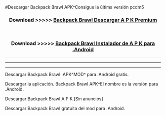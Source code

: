 #Descargar Backpack Brawl  APK^Consigue la última versión pcdm5



<div align="center">
<h3>Download >>>>> <a href="https://es-sites.web.app/?es= Backpack Brawl ">Backpack Brawl  Descargar A P K Premium</a></h3><br>

<h3>Download >>>>> <a href="https://es-sites.web.app/?es= Backpack Brawl ">Backpack Brawl  Instalador de A P K para .Android</a></h3>
</div>


----------------------------------------------------------

----------------------------------------------------------

----------------------------------------------------------

Descargar Backpack Brawl  .APK^MOD^ para .Android gratis.

Descargar la aplicación. Backpack Brawl  APK^El nombre es la versión para .Android.

Descargar Backpack Brawl  A P K [Sin anuncios]

Descargar Backpack Brawl  gratuita del mod para .Android.